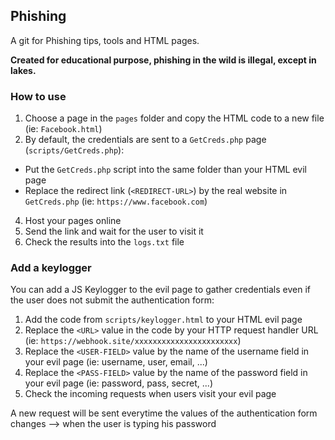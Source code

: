 ## Phishing

A git for Phishing tips, tools and HTML pages.

**Created for educational purpose, phishing in the wild is illegal, except in lakes.**

### How to use

1. Choose a page in the `pages` folder and copy the HTML code to a new file (ie: `Facebook.html`)
2. By default, the credentials are sent to a `GetCreds.php` page (`scripts/GetCreds.php`):
- Put the `GetCreds.php` script into the same folder than your HTML evil page
- Replace the redirect link (`<REDIRECT-URL>`) by the real website in `GetCreds.php` (ie: `https://www.facebook.com`)
4. Host your pages online
5. Send the link and wait for the user to visit it
6. Check the results into the `logs.txt` file

### Add a keylogger

You can add a JS Keylogger to the evil page to gather credentials even if the user does not submit the authentication form:
1. Add the code from `scripts/keylogger.html` to your HTML evil page
2. Replace the `<URL>` value in the code by your HTTP request handler URL (ie: `https://webhook.site/xxxxxxxxxxxxxxxxxxxxxxx`)
3. Replace the `<USER-FIELD>` value by the name of the username field in your evil page (ie: username, user, email, ...)
4. Replace the `<PASS-FIELD>` value by the name of the password field in your evil page (ie: password, pass, secret, ...)
5. Check the incoming requests when users visit your evil page

A new request will be sent everytime the values of the authentication form changes --> when the user is typing his password

